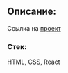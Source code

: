 
## Описание:
Ссылка на [проект](https://flaneur4dev.github.io/landing-template)

### Стек:
HTML, CSS, React
